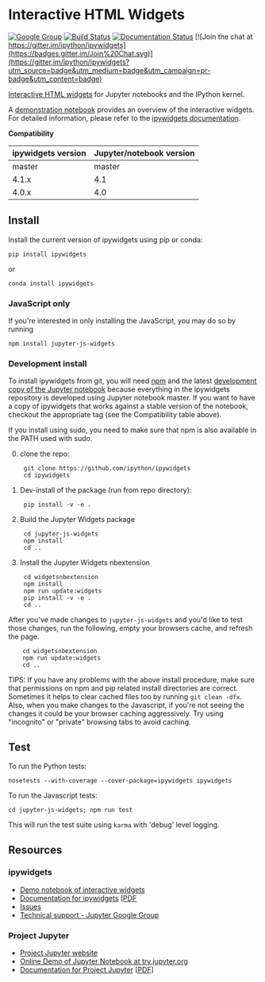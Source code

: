 # Interactive HTML Widgets

[![Google Group](https://img.shields.io/badge/-Google%20Group-lightgrey.svg)](https://groups.google.com/forum/#!forum/jupyter)
[![Build Status](https://travis-ci.org/ipython/ipywidgets.svg?branch=master)](https://travis-ci.org/ipython/ipywidgets)
[![Documentation Status](https://readthedocs.org/projects/ipywidgets/badge/?version=latest)](http://ipywidgets.readthedocs.org/en/latest/?badge=latest)
[![Join the chat at https://gitter.im/ipython/ipywidgets](https://badges.gitter.im/Join%20Chat.svg)](https://gitter.im/ipython/ipywidgets?utm_source=badge&utm_medium=badge&utm_campaign=pr-badge&utm_content=badge)

[Interactive HTML widgets](https://github.com/ipython/ipywidgets/blob/master/examples/Index.ipynb)
for Jupyter notebooks and the IPython kernel.

A [demonstration notebook](https://github.com/ipython/ipywidgets/blob/master/examples/Index.ipynb) provides an overview of the interactive widgets. For detailed information, please refer to the [ipywidgets documentation](http://ipywidgets.readthedocs.org/en/latest/).

**Compatibility**  

| ipywidgets version  | Jupyter/notebook version |
| ------------------- | ------------------------ |
| master              | master                   |
| 4.1.x               | 4.1                      |
| 4.0.x               | 4.0                      |


## Install

Install the current version of ipywidgets using pip or conda:

    pip install ipywidgets

or

    conda install ipywidgets

### JavaScript only

If you're interested in only installing the JavaScript, you may do so by running

    npm install jupyter-js-widgets

### Development install

To install ipywidgets from git, you will need [npm](https://www.npmjs.com/) and
the latest [development copy of the Jupyter
notebook](https://github.com/jupyter/notebook) because everything in the
ipywidgets repository is developed using Jupyter notebook master. If you want
to have a copy of ipywidgets that works against a stable version of the
notebook, checkout the appropriate tag (see the Compatibility table above).

If you install using sudo, you need to make sure that npm is also
available in the PATH used with sudo.

0. clone the repo:

        git clone https://github.com/ipython/ipywidgets
        cd ipywidgets

1. Dev-install of the package (run from repo directory):

        pip install -v -e .

2. Build the Jupyter Widgets package

        cd jupyter-js-widgets
        npm install
        cd ..

3. Install the Jupyter Widgets nbextension

        cd widgetsnbextension
        npm install
        npm run update:widgets
        pip install -v -e .
        cd ..

After you've made changes to `jupyter-js-widgets` and you'd like to test those
changes, run the following, empty your browsers cache, and refresh the page.

        cd widgetsnbextension
        npm run update:widgets
        cd ..

TIPS: If you have any problems with the above install procedure, make sure that
permissions on npm and pip related install directories are correct.  Sometimes
it helps to clear cached files too by running `git clean -dfx`.  Also, when
you make changes to the Javascript, if you're not seeing the changes it could
be your browser caching aggressively.  Try using "incognito" or "private"
browsing tabs to avoid caching.


## Test

To run the Python tests:

    nosetests --with-coverage --cover-package=ipywidgets ipywidgets

To run the Javascript tests:

    cd jupyter-js-widgets; npm run test

This will run the test suite using `karma` with 'debug' level logging.

## Resources
### ipywidgets
- [Demo notebook of interactive widgets](https://github.com/ipython/ipywidgets/blob/master/examples/Index.ipynb)
- [Documentation for ipywidgets](http://ipywidgets.readthedocs.org/en/latest/) [[PDF](https://media.readthedocs.org/pdf/ipywidgets/latest/ipywidgets.pdf)
- [Issues](https://github.com/ipython/ipywidgets/issues)
- [Technical support - Jupyter Google Group](https://groups.google.com/forum/#!forum/jupyter)

### Project Jupyter
- [Project Jupyter website](https://jupyter.org)
- [Online Demo of Jupyter Notebook at try.jupyter.org](https://try.jupyter.org)
- [Documentation for Project Jupyter](http://jupyter.readthedocs.org/en/latest/index.html) [[PDF](https://media.readthedocs.org/pdf/jupyter/latest/jupyter.pdf)]
